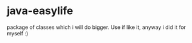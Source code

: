 # java-easylife
package of classes which i will do bigger. Use if like it, anyway i did it for myself :)
